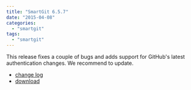 ```yaml
---
title: "SmartGit 6.5.7"
date: "2015-04-08"
categories: 
  - "smartgit"
tags: 
  - "smartgit"
---
```


This release fixes a couple of bugs and adds support for GitHub's latest authentication changes. We recommend to update.

- [change log](http://www.syntevo.com/smartgit/changelog.txt)
- [download](http://www.syntevo.com/smartgit/download)
